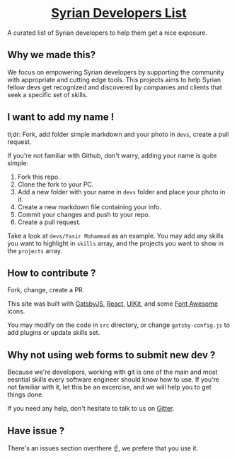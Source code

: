 <h1 align="center">
  <a href="https://syriandevs.devtech.tools">Syrian Developers List</a>
</h1>

A curated list of Syrian developers to help them get a nice exposure.


## Why we made this?

We focus on empowering Syrian developers by supporting the community with appropriate and cutting edge tools. This projects aims to help Syrian fellow devs get recognized and discovered by companies and clients that seek a specific set of skills.


## I want to add my name !

tl;dr: Fork, add folder simple markdown and your photo in `devs`, create a pull request.

If you're not familiar with Github, don't warry, adding your name is quite simple:

1. Fork this repo.
2. Clone the fork to your PC.
3. Add a new folder with your name in `devs` folder and place your photo in it.
4. Create a new markdown file containing your info.
5. Commit your changes and push to your repo.
6. Create a pull request.

Take a look at `devs/Yasir Mohammad` as an example. You may add any skills you want to highlight in `skills` array, and the projects you want to show in the `projects` array.


## How to contribute ?

Fork, change, create a PR.

This site was built with [GatsbyJS](https://www.gatsbyjs.org/), [React](https://www.gatsbyjs.org/), [UIKit](https://getuikit.com/), and some [Font Awesome](https://fontawesome.com) icons.

You may modify on the code in `src` directory, or change `gatsby-config.js` to add plugins or update skills set.


## Why not using web forms to submit new dev ?

Because we're developers, working with git is one of the main and most eesntial skills every software engineer should know how to use. If you're not familiar with it, let this be an excercise, and we will help you to get things done.

If you need any help, don't hesitate to talk to us on [Gitter](https://gitter.im/SyrianDevelopers/community).


## Have issue ?

There's an issues section overthere ☝, we prefere that you use it.
